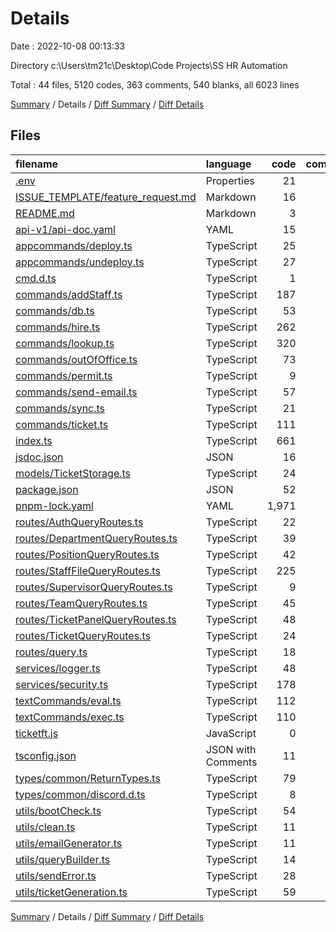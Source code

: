 # Details

Date : 2022-10-08 00:13:33

Directory c:\\Users\\tm21c\\Desktop\\Code Projects\\SS HR Automation

Total : 44 files,  5120 codes, 363 comments, 540 blanks, all 6023 lines

[Summary](results.md) / Details / [Diff Summary](diff.md) / [Diff Details](diff-details.md)

## Files
| filename | language | code | comment | blank | total |
| :--- | :--- | ---: | ---: | ---: | ---: |
| [.env](/.env) | Properties | 21 | 0 | 0 | 21 |
| [ISSUE_TEMPLATE/feature_request.md](/ISSUE_TEMPLATE/feature_request.md) | Markdown | 16 | 0 | 12 | 28 |
| [README.md](/README.md) | Markdown | 3 | 0 | 2 | 5 |
| [api-v1/api-doc.yaml](/api-v1/api-doc.yaml) | YAML | 15 | 0 | 0 | 15 |
| [appcommands/deploy.ts](/appcommands/deploy.ts) | TypeScript | 25 | 0 | 6 | 31 |
| [appcommands/undeploy.ts](/appcommands/undeploy.ts) | TypeScript | 27 | 0 | 6 | 33 |
| [cmd.d.ts](/cmd.d.ts) | TypeScript | 1 | 0 | 1 | 2 |
| [commands/addStaff.ts](/commands/addStaff.ts) | TypeScript | 187 | 0 | 2 | 189 |
| [commands/db.ts](/commands/db.ts) | TypeScript | 53 | 0 | 2 | 55 |
| [commands/hire.ts](/commands/hire.ts) | TypeScript | 262 | 3 | 11 | 276 |
| [commands/lookup.ts](/commands/lookup.ts) | TypeScript | 320 | 0 | 4 | 324 |
| [commands/outOfOffice.ts](/commands/outOfOffice.ts) | TypeScript | 73 | 0 | 2 | 75 |
| [commands/permit.ts](/commands/permit.ts) | TypeScript | 9 | 0 | 3 | 12 |
| [commands/send-email.ts](/commands/send-email.ts) | TypeScript | 57 | 0 | 3 | 60 |
| [commands/sync.ts](/commands/sync.ts) | TypeScript | 21 | 0 | 2 | 23 |
| [commands/ticket.ts](/commands/ticket.ts) | TypeScript | 111 | 0 | 2 | 113 |
| [index.ts](/index.ts) | TypeScript | 661 | 24 | 70 | 755 |
| [jsdoc.json](/jsdoc.json) | JSON | 16 | 0 | 0 | 16 |
| [models/TicketStorage.ts](/models/TicketStorage.ts) | TypeScript | 24 | 0 | 3 | 27 |
| [package.json](/package.json) | JSON | 52 | 0 | 0 | 52 |
| [pnpm-lock.yaml](/pnpm-lock.yaml) | YAML | 1,971 | 0 | 320 | 2,291 |
| [routes/AuthQueryRoutes.ts](/routes/AuthQueryRoutes.ts) | TypeScript | 22 | 0 | 3 | 25 |
| [routes/DepartmentQueryRoutes.ts](/routes/DepartmentQueryRoutes.ts) | TypeScript | 39 | 0 | 3 | 42 |
| [routes/PositionQueryRoutes.ts](/routes/PositionQueryRoutes.ts) | TypeScript | 42 | 0 | 4 | 46 |
| [routes/StaffFileQueryRoutes.ts](/routes/StaffFileQueryRoutes.ts) | TypeScript | 225 | 45 | 9 | 279 |
| [routes/SupervisorQueryRoutes.ts](/routes/SupervisorQueryRoutes.ts) | TypeScript | 9 | 0 | 1 | 10 |
| [routes/TeamQueryRoutes.ts](/routes/TeamQueryRoutes.ts) | TypeScript | 45 | 0 | 3 | 48 |
| [routes/TicketPanelQueryRoutes.ts](/routes/TicketPanelQueryRoutes.ts) | TypeScript | 48 | 39 | 2 | 89 |
| [routes/TicketQueryRoutes.ts](/routes/TicketQueryRoutes.ts) | TypeScript | 24 | 16 | 1 | 41 |
| [routes/query.ts](/routes/query.ts) | TypeScript | 18 | 0 | 1 | 19 |
| [services/logger.ts](/services/logger.ts) | TypeScript | 48 | 0 | 3 | 51 |
| [services/security.ts](/services/security.ts) | TypeScript | 178 | 100 | 13 | 291 |
| [textCommands/eval.ts](/textCommands/eval.ts) | TypeScript | 112 | 0 | 4 | 116 |
| [textCommands/exec.ts](/textCommands/exec.ts) | TypeScript | 110 | 34 | 6 | 150 |
| [ticketft.js](/ticketft.js) | JavaScript | 0 | 0 | 1 | 1 |
| [tsconfig.json](/tsconfig.json) | JSON with Comments | 11 | 84 | 0 | 95 |
| [types/common/ReturnTypes.ts](/types/common/ReturnTypes.ts) | TypeScript | 79 | 0 | 12 | 91 |
| [types/common/discord.d.ts](/types/common/discord.d.ts) | TypeScript | 8 | 0 | 3 | 11 |
| [utils/bootCheck.ts](/utils/bootCheck.ts) | TypeScript | 54 | 0 | 2 | 56 |
| [utils/clean.ts](/utils/clean.ts) | TypeScript | 11 | 10 | 4 | 25 |
| [utils/emailGenerator.ts](/utils/emailGenerator.ts) | TypeScript | 11 | 0 | 2 | 13 |
| [utils/queryBuilder.ts](/utils/queryBuilder.ts) | TypeScript | 14 | 0 | 0 | 14 |
| [utils/sendError.ts](/utils/sendError.ts) | TypeScript | 28 | 0 | 3 | 31 |
| [utils/ticketGeneration.ts](/utils/ticketGeneration.ts) | TypeScript | 59 | 8 | 9 | 76 |

[Summary](results.md) / Details / [Diff Summary](diff.md) / [Diff Details](diff-details.md)